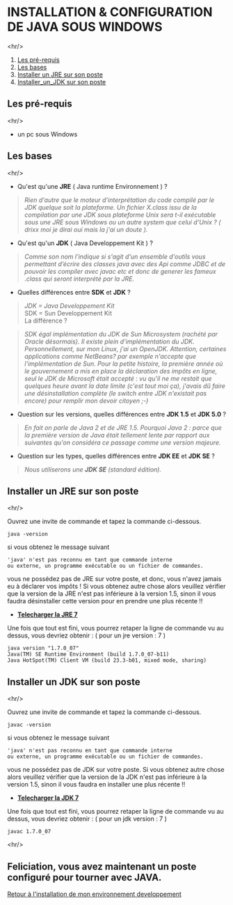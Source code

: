 # INSTALLATION & CONFIGURATION DE JAVA SOUS WINDOWS #


&lt;hr/&gt;



  1. [Les pré-requis](Installation_Java#Les_pre-requis.md)
  1. [Les bases](Installation_Java#Les_bases.md)
  1. [Installer un JRE sur son poste](Installation_Java#Installer_un_JRE_sur_son_poste.md)
  1. [Installer\_un\_JDK sur son poste](Installation_Java#Installer_un_JDK_sur_son_poste.md)

## **Les pré-requis** ##


&lt;hr/&gt;


  * un pc sous Windows

## **Les bases** ##


&lt;hr/&gt;



  * Qu'est qu'une **JRE** ( Java runtime Environnement ) ?
> _Rien d'autre que le moteur d’interprétation du code compilé par le JDK quelque soit la plateforme.
> Un fichier X.class issu de la compilation par une JDK sous plateforme Unix sera t-il exécutable sous une JRE sous Windows ou un autre system que celui d'Unix ? ( drixx moi je dirai oui mais la j'ai un doute )._

  * Qu'est qu'un **JDK** ( Java Developpement Kit ) ?
> _Comme son nom l'indique si s'agit d'un ensemble d'outils vous permettant d’écrire des classes java avec des Api comme JDBC et de pouvoir les compiler avec javac etc et donc de generer les fameux .class qui seront interprété par la JRE._

  * Quelles différences entre **SDK** et **JDK** ?
> _JDK = Java Developpement Kit_<br />
> SDK = Sun Developpement Kit<br />
> La différence ?

> _SDK égal implémentation du JDK de Sun Microsystem (rachété par Oracle désormais). Il existe plein d'implémentation du JDK. Personnellement, sur mon Linux, j'ai un OpenJDK. Attention, certaines applications comme NetBeans? par exemple n'accepte que l'implémentation de Sun. Pour la petite histoire, la première année où le gouvernement a mis en place la déclaration des impôts en ligne, seul le JDK de Microsoft était accepté : vu qu'il ne me restait que quelques heure avant la date limite (c'est tout moi ça), j'avais dû faire une désinstallation complète (le switch entre JDK n'existait pas encore) pour remplir mon devoir citoyen ;-)_

  * Question sur les versions, quelles différences entre **JDK 1.5** et **JDK 5.0** ?
> _En fait on parle de Java 2 et de JRE 1.5. Pourquoi Java 2 : parce que la première version de Java était tellement lente par rapport aux suivantes qu'on considéra ce passage comme une version majeure._

  * Question sur les types, quelles différences entre **JDK EE** et **JDK SE** ?
> _Nous utiliserons une **JDK SE** (standard édition)._

## **Installer un JRE sur son poste** ##


&lt;hr/&gt;


Ouvrez une invite de commande et tapez la commande ci-dessous.
```
java -version
```
si vous obtenez le message suivant
```
'java' n'est pas reconnu en tant que commande interne
ou externe, un programme exécutable ou un fichier de commandes.
```
vous ne possédez pas de JRE sur votre poste, et donc, vous n'avez jamais eu à déclarer vos impôts !
Si vous obtenez autre chose alors veuillez vérifier que la version de la JRE n'est pas inférieure à la version 1.5, sinon il vous faudra désinstaller cette version pour en prendre une plus récente !!

  * <a href='http://www.oracle.com/technetwork/java/javase/downloads/jre7u7-downloads-1836441.html'><b>Telecharger la JRE 7</b></a>

Une fois que tout est fini, vous pourrez retaper la ligne de commande vu au dessus, vous devriez obtenir : ( pour un jre version : 7 )
```
java version "1.7.0_07"
Java(TM) SE Runtime Environment (build 1.7.0_07-b11)
Java HotSpot(TM) Client VM (build 23.3-b01, mixed mode, sharing)
```

## **Installer un JDK sur son poste** ##


&lt;hr/&gt;


Ouvrez une invite de commande et tapez la commande ci-dessous.
```
javac -version
```
si vous obtenez le message suivant
```
'java' n'est pas reconnu en tant que commande interne
ou externe, un programme exécutable ou un fichier de commandes.
```
vous ne possédez pas de JDK sur votre poste.
Si vous obtenez autre chose alors veuillez vérifier que la version de la JDK n'est pas inférieure à la version 1.5, sinon il vous faudra en installer une plus récente !!

  * <a href='http://www.oracle.com/technetwork/java/javase/downloads/jdk7u7-downloads-1836413.html'><b>Telecharger la JDK 7</b></a>

Une fois que tout est fini, vous pourrez retaper la ligne de commande vu au dessus, vous devriez obtenir : ( pour un jdk version : 7 )
```
javac 1.7.0_07
```


&lt;hr/&gt;


## Feliciation, vous avez maintenant un poste configuré pour tourner avec JAVA. ##

[Retour à l'installation de mon environnement developpement](Beginners.md)